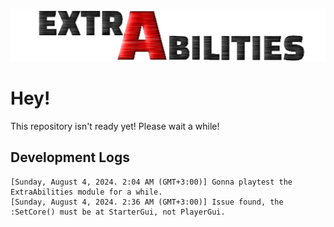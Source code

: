 ![ExtraAbilities](<https://github.com/IvanTheProtogen/ExtraAbilities/raw/main/ExtraAbilities.png>)

# Hey!

This repository isn't ready yet! Please wait a while!

## Development Logs 

```
[Sunday, August 4, 2024. 2:04 AM (GMT+3:00)] Gonna playtest the ExtraAbilities module for a while.
[Sunday, August 4, 2024. 2:36 AM (GMT+3:00)] Issue found, the :SetCore() must be at StarterGui, not PlayerGui.
```
